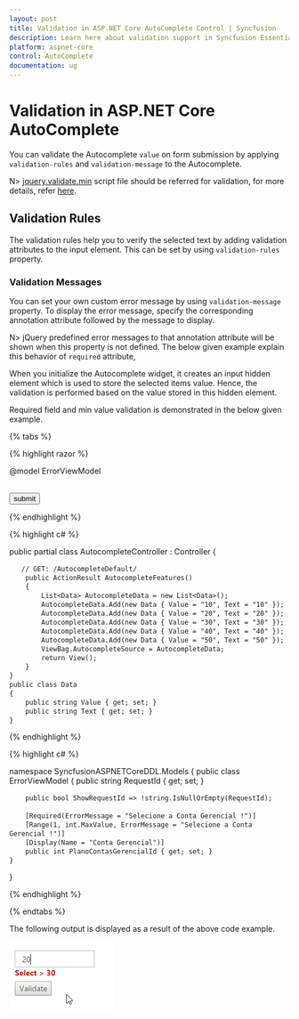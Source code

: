 ```yaml
---
layout: post
title: Validation in ASP.NET Core AutoComplete Control | Syncfusion
description: Learn here about validation support in Syncfusion Essential ASP.NET Core AutoComplete Control, its elements, and more.
platform: aspnet-core
control: AutoComplete
documentation: ug
---
```


# Validation in ASP.NET Core AutoComplete

You can validate the Autocomplete `value` on form submission by applying `validation-rules` and `validation-message` to the Autocomplete. 

N> [jquery.validate.min](https://cdn.syncfusion.com/js/assets/external/jquery.validate.min.js) script file should be referred for validation, for more details, refer [here](https://jqueryvalidation.org/documentation).

## Validation Rules

The validation rules help you to verify the selected text by adding validation attributes to the input element. This can be set by using `validation-rules` property.

### Validation Messages 

You can set your own custom error message by using `validation-message` property. To display the error message, specify the corresponding annotation attribute followed by the message to display.

N> jQuery predefined error messages to that annotation attribute will be shown when this property is not defined. The below given example explain this behavior of `required` attribute,

When you initialize the Autocomplete widget, it creates an input hidden element which is used to store the selected items value. Hence, the validation is performed based on the value stored in this hidden element.

Required field and min value validation is demonstrated in the below given example.

{% tabs %}

{% highlight razor %}

@model ErrorViewModel

<div id="ControlRegion">
    <div class="frame">
        <div class="control">
            <form id="form1" method="post" asp-controller="Autocomplete"> 
                <ej-autocomplete ej-for="PlanoContasGerencialId" id="autocomplete" datasource="ViewBag.AutocompleteSource" watermark-text="Select Number" change="onChange" validation-rules='new Dictionary<string, object>() { { "required",true}, { "min",30} }'  validation-message='new Dictionary<string, object>() { { "required", "value required"}, { "min","Select > 30"} }'>
                    <e-autocomplete-fields text="Text" key="Value" />
                </ej-autocomplete>
                <span asp-validation-for="PlanoContasGerencialId" class="text-danger"></span><br />
                <input type="submit" value="submit" />
            </form>
        </div>
    </div>
</div>
<script>
    $.validator.setDefaults({
        ignore: [],
        errorClass: 'e-validation-error', // to get the error message on jQuery validation
        errorPlacement: function (error, element) {
            $(error).insertAfter(element.closest(".e-widget"));
        }
        // any other default options and/or rules
    });
    //If necessary, we can create custom rules as below. here method defined for min
    $.validator.addMethod("min",
        function (value, element, params) {
            if (!/Invalid|NaN/.test(value)) {
                return parseInt(value) > params;
            }
        }, 'Must be greater than 30.');

    function onChange() {
        this.element.valid();
    }

</script>

{% endhighlight  %}

{% highlight c# %}

public partial class AutocompleteController : Controller
    {

       // GET: /AutocompleteDefault/
        public ActionResult AutocompleteFeatures()
        {
            List<Data> AutocompleteData = new List<Data>();
            AutocompleteData.Add(new Data { Value = "10", Text = "10" });
            AutocompleteData.Add(new Data { Value = "20", Text = "20" });
            AutocompleteData.Add(new Data { Value = "30", Text = "30" });
            AutocompleteData.Add(new Data { Value = "40", Text = "40" });
            AutocompleteData.Add(new Data { Value = "50", Text = "50" });
            ViewBag.AutocompleteSource = AutocompleteData;
            return View();
        }
    }
    public class Data
    {
        public string Value { get; set; }
        public string Text { get; set; }
    }

{% endhighlight  %}

{% highlight c# %}

namespace SyncfusionASPNETCoreDDL.Models
{
    public class ErrorViewModel
    {
        public string RequestId { get; set; }

        public bool ShowRequestId => !string.IsNullOrEmpty(RequestId);

        [Required(ErrorMessage = "Selecione a Conta Gerencial !")]
        [Range(1, int.MaxValue, ErrorMessage = "Selecione a Conta Gerencial !")]
        [Display(Name = "Conta Gerencial")]
        public int PlanoContasGerencialId { get; set; }
    }
}

{% endhighlight  %}

{% endtabs %}

The following output is displayed as a result of the above code example.  

![ASP.NET Core AutoComplete Validation](Validation_images\validation_img1.png)
